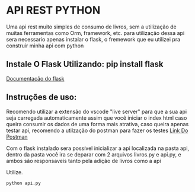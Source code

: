 <h1>API REST PYTHON</h1>
<p>
    Uma api rest muito simples de consumo de livros, sem a utilização de muitas ferramentas como Orm, 
    framework, etc.
    para utilização dessa api sera necessario apenas instalar o flask, o fremework que eu utilizei pra construir minha api com python
</p>

<h2>Instale O Flask Utilizando: pip install flask</h2>

<a href="https://pypi.org/project/Flask/">Documentação do flask</a>

<h2>Instruções de uso: </h2>

<p>
   Recomendo utilizar a extensão do vscode "live server" para que a sua api seja carregada automaticamente assim que você iniciar o index html caso queira consumir os dados de uma forma mais atrativa, caso queira apenas testar api, recomendo a utilzação do postman para fazer os testes
    <a href="https://www.postman.com/">Link Do Postman</a>

  Com o flask instalado sera possível inicializar a api localizada na pasta api, dentro da pasta você ira se deparar com 2 arquivos livros.py e api.py, e ambos são responsaveis tanto pela adição de livros como a api

</p>
<p>
    Utilize. 
    
    python api.py
</p>

